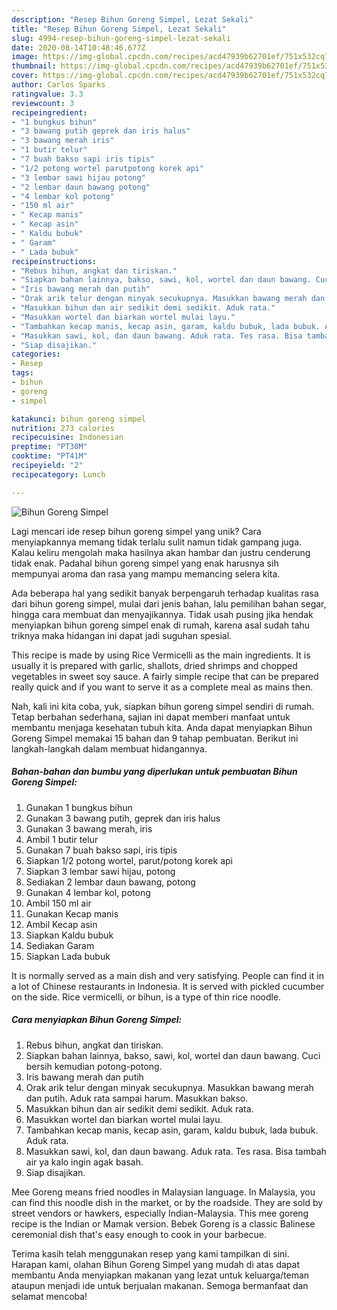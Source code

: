```yaml
---
description: "Resep Bihun Goreng Simpel, Lezat Sekali"
title: "Resep Bihun Goreng Simpel, Lezat Sekali"
slug: 4994-resep-bihun-goreng-simpel-lezat-sekali
date: 2020-08-14T10:48:46.677Z
image: https://img-global.cpcdn.com/recipes/acd47939b62701ef/751x532cq70/bihun-goreng-simpel-foto-resep-utama.jpg
thumbnail: https://img-global.cpcdn.com/recipes/acd47939b62701ef/751x532cq70/bihun-goreng-simpel-foto-resep-utama.jpg
cover: https://img-global.cpcdn.com/recipes/acd47939b62701ef/751x532cq70/bihun-goreng-simpel-foto-resep-utama.jpg
author: Carlos Sparks
ratingvalue: 3.3
reviewcount: 3
recipeingredient:
- "1 bungkus bihun"
- "3 bawang putih geprek dan iris halus"
- "3 bawang merah iris"
- "1 butir telur"
- "7 buah bakso sapi iris tipis"
- "1/2 potong wortel parutpotong korek api"
- "3 lembar sawi hijau potong"
- "2 lembar daun bawang potong"
- "4 lembar kol potong"
- "150 ml air"
- " Kecap manis"
- " Kecap asin"
- " Kaldu bubuk"
- " Garam"
- " Lada bubuk"
recipeinstructions:
- "Rebus bihun, angkat dan tiriskan."
- "Siapkan bahan lainnya, bakso, sawi, kol, wortel dan daun bawang. Cuci bersih kemudian potong-potong."
- "Iris bawang merah dan putih"
- "Orak arik telur dengan minyak secukupnya. Masukkan bawang merah dan putih. Aduk rata sampai harum. Masukkan bakso."
- "Masukkan bihun dan air sedikit demi sedikit. Aduk rata."
- "Masukkan wortel dan biarkan wortel mulai layu."
- "Tambahkan kecap manis, kecap asin, garam, kaldu bubuk, lada bubuk. Aduk rata."
- "Masukkan sawi, kol, dan daun bawang. Aduk rata. Tes rasa. Bisa tambah air ya kalo ingin agak basah."
- "Siap disajikan."
categories:
- Resep
tags:
- bihun
- goreng
- simpel

katakunci: bihun goreng simpel 
nutrition: 273 calories
recipecuisine: Indonesian
preptime: "PT30M"
cooktime: "PT41M"
recipeyield: "2"
recipecategory: Lunch

---
```



![Bihun Goreng Simpel](https://img-global.cpcdn.com/recipes/acd47939b62701ef/751x532cq70/bihun-goreng-simpel-foto-resep-utama.jpg)

Lagi mencari ide resep bihun goreng simpel yang unik? Cara menyiapkannya memang tidak terlalu sulit namun tidak gampang juga. Kalau keliru mengolah maka hasilnya akan hambar dan justru cenderung tidak enak. Padahal bihun goreng simpel yang enak harusnya sih mempunyai aroma dan rasa yang mampu memancing selera kita.

Ada beberapa hal yang sedikit banyak berpengaruh terhadap kualitas rasa dari bihun goreng simpel, mulai dari jenis bahan, lalu pemilihan bahan segar, hingga cara membuat dan menyajikannya. Tidak usah pusing jika hendak menyiapkan bihun goreng simpel enak di rumah, karena asal sudah tahu triknya maka hidangan ini dapat jadi suguhan spesial.

This recipe is made by using Rice Vermicelli as the main ingredients. It is usually it is prepared with garlic, shallots, dried shrimps and chopped vegetables in sweet soy sauce. A fairly simple recipe that can be prepared really quick and if you want to serve it as a complete meal as mains then.


Nah, kali ini kita coba, yuk, siapkan bihun goreng simpel sendiri di rumah. Tetap berbahan sederhana, sajian ini dapat memberi manfaat untuk membantu menjaga kesehatan tubuh kita. Anda dapat menyiapkan Bihun Goreng Simpel memakai 15 bahan dan 9 tahap pembuatan. Berikut ini langkah-langkah dalam membuat hidangannya.

<!--inarticleads1-->

##### Bahan-bahan dan bumbu yang diperlukan untuk pembuatan Bihun Goreng Simpel:

1. Gunakan 1 bungkus bihun
1. Gunakan 3 bawang putih, geprek dan iris halus
1. Gunakan 3 bawang merah, iris
1. Ambil 1 butir telur
1. Gunakan 7 buah bakso sapi, iris tipis
1. Siapkan 1/2 potong wortel, parut/potong korek api
1. Siapkan 3 lembar sawi hijau, potong
1. Sediakan 2 lembar daun bawang, potong
1. Gunakan 4 lembar kol, potong
1. Ambil 150 ml air
1. Gunakan  Kecap manis
1. Ambil  Kecap asin
1. Siapkan  Kaldu bubuk
1. Sediakan  Garam
1. Siapkan  Lada bubuk


It is normally served as a main dish and very satisfying. People can find it in a lot of Chinese restaurants in Indonesia. It is served with pickled cucumber on the side. Rice vermicelli, or bihun, is a type of thin rice noodle. 

<!--inarticleads2-->

##### Cara menyiapkan Bihun Goreng Simpel:

1. Rebus bihun, angkat dan tiriskan.
1. Siapkan bahan lainnya, bakso, sawi, kol, wortel dan daun bawang. Cuci bersih kemudian potong-potong.
1. Iris bawang merah dan putih
1. Orak arik telur dengan minyak secukupnya. Masukkan bawang merah dan putih. Aduk rata sampai harum. Masukkan bakso.
1. Masukkan bihun dan air sedikit demi sedikit. Aduk rata.
1. Masukkan wortel dan biarkan wortel mulai layu.
1. Tambahkan kecap manis, kecap asin, garam, kaldu bubuk, lada bubuk. Aduk rata.
1. Masukkan sawi, kol, dan daun bawang. Aduk rata. Tes rasa. Bisa tambah air ya kalo ingin agak basah.
1. Siap disajikan.


Mee Goreng means fried noodles in Malaysian language. In Malaysia, you can find this noodle dish in the market, or by the roadside. They are sold by street vendors or hawkers, especially Indian-Malaysia. This mee goreng recipe is the Indian or Mamak version. Bebek Goreng is a classic Balinese ceremonial dish that&#39;s easy enough to cook in your barbecue. 

Terima kasih telah menggunakan resep yang kami tampilkan di sini. Harapan kami, olahan Bihun Goreng Simpel yang mudah di atas dapat membantu Anda menyiapkan makanan yang lezat untuk keluarga/teman ataupun menjadi ide untuk berjualan makanan. Semoga bermanfaat dan selamat mencoba!
